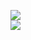 [![](https://img.shields.io/badge/Made%20With-Github%20Spray-lightgrey.svg?style=for-the-badge&logo=github)](https://github.com/Annihil/github-spray#3548)  
[![](https://i.imgur.com/2DrTn0Z.gif)](https://github.com/Annihil/github-spray)